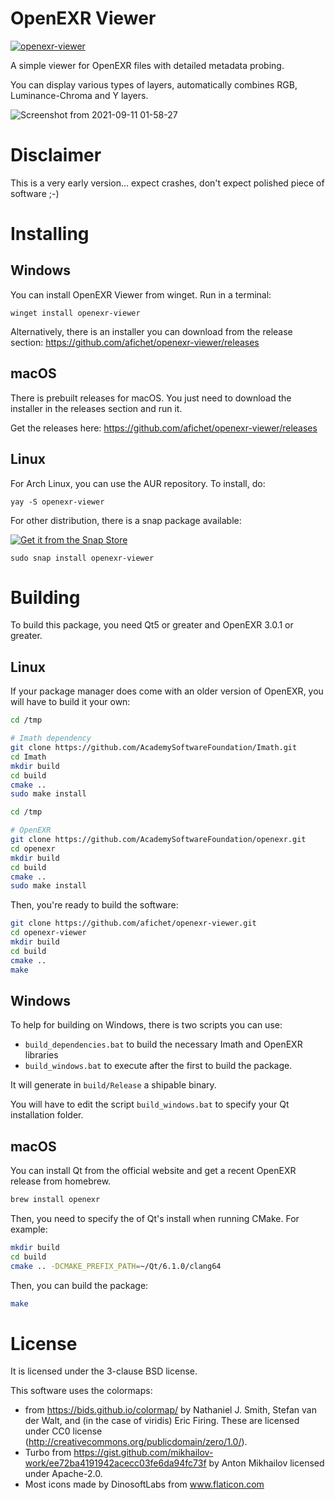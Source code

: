 OpenEXR Viewer
==============

[![openexr-viewer](https://snapcraft.io/openexr-viewer/badge.svg)](https://snapcraft.io/openexr-viewer)

A simple viewer for OpenEXR files with detailed metadata probing.

You can display various types of layers, automatically combines RGB,
Luminance-Chroma and Y layers.

![Screenshot from 2021-09-11 01-58-27](https://user-images.githubusercontent.com/7930348/132928984-fd31c2c3-c66f-43c9-b63b-2f1836a09fe8.png)

Disclaimer
==========

This is a very early version... expect crashes, don't expect polished
piece of software ;-)


Installing
==========

Windows
-------

You can install OpenEXR Viewer from winget. Run in a terminal:

```
winget install openexr-viewer
```

Alternatively, there is an installer you can download from the release
section: https://github.com/afichet/openexr-viewer/releases


macOS
-----

There is prebuilt releases for macOS. You just need to download the
installer in the releases section and run it.

Get the releases here: https://github.com/afichet/openexr-viewer/releases


Linux
-----

For Arch Linux, you can use the AUR repository. To install, do:

```
yay -S openexr-viewer
```

For other distribution, there is a snap package available:

[![Get it from the Snap Store](https://snapcraft.io/static/images/badges/en/snap-store-black.svg)](https://snapcraft.io/openexr-viewer)


```
sudo snap install openexr-viewer
```


Building
========

To build this package, you need Qt5 or greater and OpenEXR 3.0.1 or greater.

Linux
-----

If your package manager does come with an older version of OpenEXR,
you will have to build it your own:

```bash
cd /tmp

# Imath dependency
git clone https://github.com/AcademySoftwareFoundation/Imath.git
cd Imath
mkdir build
cd build
cmake ..
sudo make install

cd /tmp

# OpenEXR
git clone https://github.com/AcademySoftwareFoundation/openexr.git
cd openexr
mkdir build
cd build
cmake ..
sudo make install
```

Then, you're ready to build the software:

```bash
git clone https://github.com/afichet/openexr-viewer.git
cd openexr-viewer
mkdir build
cd build
cmake ..
make
```

Windows
-------

To help for building on Windows, there is two scripts you can use:
- `build_dependencies.bat` to build the necessary Imath and OpenEXR libraries
- `build_windows.bat` to execute after the first to build the package.

It will generate in `build/Release` a shipable binary.

You will have to edit the script `build_windows.bat` to specify your
Qt installation folder.

macOS
-----

You can install Qt from the official website and get a recent OpenEXR
release from homebrew.

```bash
brew install openexr
```

Then, you need to specify the of Qt's install when running CMake. For example:

```bash
mkdir build
cd build
cmake .. -DCMAKE_PREFIX_PATH=~/Qt/6.1.0/clang64
```

Then, you can build the package:

```bash
make
```


License
=======

It is licensed under the 3-clause BSD license.

This software uses the colormaps:

- from https://bids.github.io/colormap/ by Nathaniel J. Smith, Stefan
van der Walt, and (in the case of viridis) Eric Firing. These are
licensed under CC0 license
(http://creativecommons.org/publicdomain/zero/1.0/).
- Turbo from https://gist.github.com/mikhailov-work/ee72ba4191942acecc03fe6da94fc73f by Anton Mikhailov licensed under Apache-2.0.
- Most icons made by DinosoftLabs from www.flaticon.com 

